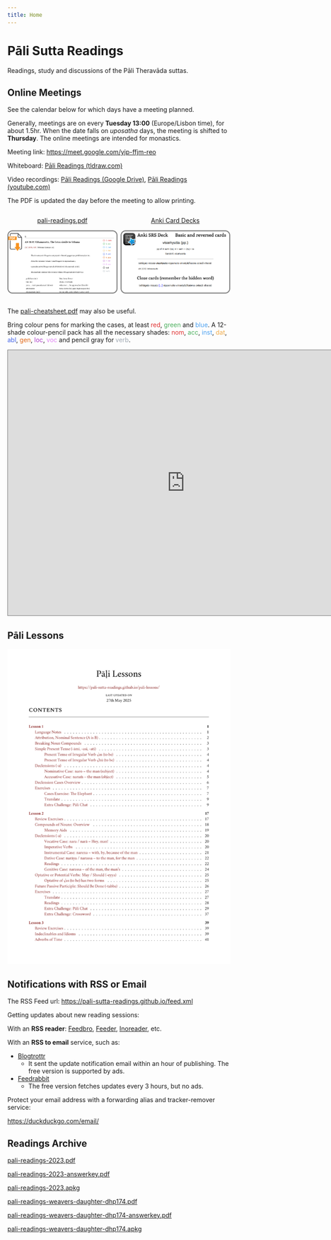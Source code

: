 ```yaml
---
title: Home
---
```


# Pāli Sutta Readings

Readings, study and discussions of the Pāli Theravāda suttas.

## Online Meetings

See the calendar below for which days have a meeting planned.

Generally, meetings are on every **Tuesday 13:00** (Europe/Lisbon time), for about 1.5hr. When the date falls on *uposatha* days, the meeting is shifted to **Thursday**. The online meetings are intended for monastics.

Meeting link: <https://meet.google.com/yip-ffjm-reo>

Whiteboard: [Pāli Readings (tldraw.com)][tldraw-readings]

Video recordings: [Pāli Readings (Google Drive)][gdrive-readings], [Pāli Readings (youtube.com)][youtube-readings]

[tldraw-readings]: https://www.tldraw.com/f/P39YAHFckegYneVo8CzE9

[gdrive-readings]: https://drive.google.com/drive/folders/1_nhb4gwvgzuWAegSboS4zI3MJY8OLnt8?usp=sharing

[youtube-readings]: https://www.youtube.com/playlist?list=PLxSN2DAE3W85GMLVm8uFV4c9U50q025tx

The PDF is updated the day before the meeting to allow printing.

<div style="display: flex; gap: 0.5em; text-align: center;">
<div style="width: 50%;">
<p><a href="https://drive.google.com/file/d/1py0_AieipKvLVj8aeZK-1flKajpjAbxi/view?usp=sharing">pali-readings.pdf</a></p>
<p><a href="https://drive.google.com/file/d/1py0_AieipKvLVj8aeZK-1flKajpjAbxi/view?usp=sharing"><img src="assets/docs/pdf-example.png" alt="Readings PDF Download"></a></p>
</div>
<div style="width: 50%;">
<p><a href="https://drive.google.com/drive/folders/1hC36BKmLSJv1rp5oNvw-h7mE2oA0TVcv?usp=sharing">Anki Card Decks</a></p>
<p><a href="https://drive.google.com/drive/folders/1hC36BKmLSJv1rp5oNvw-h7mE2oA0TVcv?usp=sharing"><img src="assets/docs/anki-example.png" alt="Anki Decks Download"></a></p>
</div>
</div>

[readings-pdf]: https://drive.google.com/file/d/1py0_AieipKvLVj8aeZK-1flKajpjAbxi/view?usp=sharing

[readings-anki]: https://drive.google.com/drive/folders/1hC36BKmLSJv1rp5oNvw-h7mE2oA0TVcv?usp=sharing

The [pali-cheatsheet.pdf](assets/docs/pali-cheatsheet.pdf) may also be useful.

Bring colour pens for marking the cases, at least
<span style="color: #e03131">red</span>,
<span style="color: #4cb05e">green</span> and
<span style="color: #4ba1f1">blue</span>.
A 12-shade colour-pencil pack has all the necessary shades:
<span style="color: #e03131">nom</span>,
<span style="color: #4cb05e">acc</span>,
<span style="color: #4ba1f1">inst</span>,
<span style="color: #f1ac4b">dat</span>,
<span style="color: #4465e9">abl</span>,
<span style="color: #e16919">gen</span>,
<span style="color: #ae3ec9">loc</span>,
<span style="color: #e085f4">voc</span> and pencil gray for <span style="color: #9fa8b2">verb</span>.

<iframe src="https://calendar.google.com/calendar/embed?height=600&wkst=2&ctz=Europe%2FLisbon&title=P%C4%81li%20Readings&src=Y185NTYzYzc3OWJkYTdhYWUyMzY0ZWE0M2QxZmZkMTI3M2JmNDQ0MTk4NTliMGNiZDA5N2M0MjA5YjVjZjRkMWFiQGdyb3VwLmNhbGVuZGFyLmdvb2dsZS5jb20&src=Y183OTY3NGJjMDcwYzcxNDgwNzFjMzMxNGUxNjVhMjEyY2JiOGYzNTIwMTExYzQyNjQ2ODRkMzhkNTdhNTdjMGU1QGdyb3VwLmNhbGVuZGFyLmdvb2dsZS5jb20&color=%237CB342&color=%23009688" style="border:solid 1px #777" width="800" height="600" frameborder="0" scrolling="no"></iframe>

## Pāli Lessons

[![Pali Lessons](assets/docs/pali-lessons-thumb.png)](pali-lessons.md)

## Notifications with RSS or Email

The RSS Feed url: <https://pali-sutta-readings.github.io/feed.xml>

Getting updates about new reading sessions:

With an **RSS reader**: [Feedbro](https://nodetics.com/feedbro/), [Feeder](https://feeder.co/), [Inoreader](https://www.inoreader.com/), etc.

With an **RSS to email** service, such as:

- [Blogtrottr](https://blogtrottr.com/)
  - It sent the update notification email within an hour of publishing. The free version is supported by ads.
- [Feedrabbit](https://feedrabbit.com/)
  - The free version fetches updates every 3 hours, but no ads.

Protect your email address with a forwarding alias and tracker-remover service:

<https://duckduckgo.com/email/>

## Readings Archive

[pali-readings-2023.pdf](assets/docs/pali-readings-2023.pdf)

[pali-readings-2023-answerkey.pdf](assets/docs/pali-readings-2023-answerkey.pdf)

[pali-readings-2023.apkg](assets/docs/pali-readings-2023.apkg)

[pali-readings-weavers-daughter-dhp174.pdf](assets/docs/pali-readings-weavers-daughter-dhp174.pdf)

[pali-readings-weavers-daughter-dhp174-answerkey.pdf](assets/docs/pali-readings-weavers-daughter-dhp174-answerkey.pdf)

[pali-readings-weavers-daughter-dhp174.apkg](assets/docs/pali-readings-weavers-daughter-dhp174.apkg)

